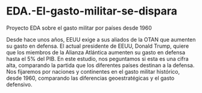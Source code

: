# EDA.-El-gasto-militar-se-dispara
Proyecto EDA sobre el gasto militar por países desde 1960


Desde hace unos años, EEUU exige a sus aliados de la OTAN que aumenten su gasto en defensa. El actual presidente de EEUU, Donald Trump, quiere que los miembros de la Alianza Atlántica aumenten su gasto en defensa hasta el 5% del PIB.
En este estudio, nos peguntamos si esta es una cifra alta, comparando la partida que los diferentes países destinan a la defensa. Nos fijaremos por naciones y continentes en el gasto militar histórico, desde 1960, comparando las diferencias geoestratégicas y el gasto defensivo.
